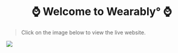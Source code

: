 <h1 align="center">⌚ Welcome to Wearably° ⌚</h1>

> Click on the image below to view the live website.
> 
[<img src="https://res.cloudinary.com/dojn5va73/image/upload/v1675641263/wearably-home_ophexi.png" >](https://e-commerce-zl6k.onrender.com/)